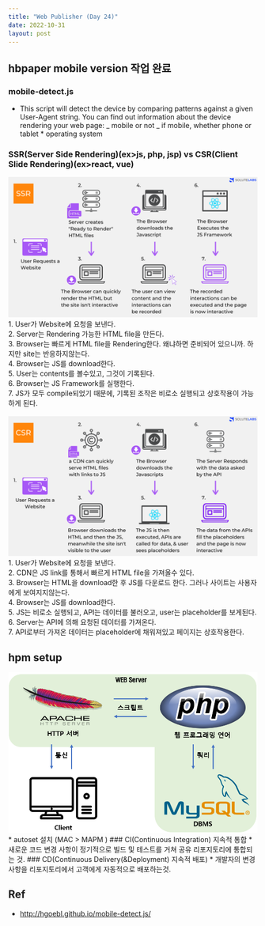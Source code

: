 ```yaml
---
title: "Web Publisher (Day 24)"
date: 2022-10-31
layout: post
---
```


## hbpaper mobile version 작업 완료

### mobile-detect.js

- This script will detect the device by comparing patterns against a given User-Agent string. You can find out information about the device rendering your web page:
  _ mobile or not
  _ if mobile, whether phone or tablet \* operating system
  <br>

### SSR(Server Side Rendering)(ex>js, php, jsp) vs CSR(Client Slide Rendering)(ex>react, vue)

<img src = "/assets/imgs/SSR.png" >
1. User가 Website에 요청을 보낸다.<br>
2. Server는 Rendering 가능한 HTML file을 만든다.<br>
3. Browser는 빠르게 HTML file을 Rendering한다. 왜냐하면 준비되어 있으니까. 하지만 site는 반응하지않는다. <br>
4. Browser는 JS를 download한다.<br>
5. User는 contents를 볼수있고, 그것이 기록된다.<br>
6. Browser는 JS Framework를 실행한다.<br>
7. JS가 모두 compile되었기 때문에, 기록된 조작은 비로소 실행되고 상호작용이 가능하게 된다. <br>
<br>
 <img src = "/assets/imgs/CSR.png" >
1. User가 Website에 요청을 보낸다.<br>
2. CDN은 JS link를 통해서 빠르게 HTML file을 가져올수 있다. <br>
3. Browser는 HTML을 download한 후 JS를 다운로드 한다. 그러나 사이트는 사용자에게 보여지지않는다. <br>
4. Browser는 JS를 download한다.<br>
5. JS는 비로소 실행되고, API는 데이터를 불러오고, user는 placeholder를 보게된다. <br>
6. Server는 API에 의해 요청된 데이터를 가져온다.<br>
7. API로부터 가져온 데이터는 placeholder에 채워져있고 페이지는 상호작용한다.  <br>

## hpm setup

<img src="/assets/imgs/APM.png">
<br>
* autoset 설치 (MAC > MAPM )
### CI(Continuous Integration) 지속적 통합
* 새로운 코드 변경 사항이 정기적으로 빌드 및 테스트를 거쳐 공유 리포지토리에 통합되는 것.
### CD(Continuous Delivery(&Deployment) 지속적 배포)
* 개발자의 변경 사항을 리포지토리에서 고객에게 자동적으로 배포하는것.

## Ref

- http://hgoebl.github.io/mobile-detect.js/
